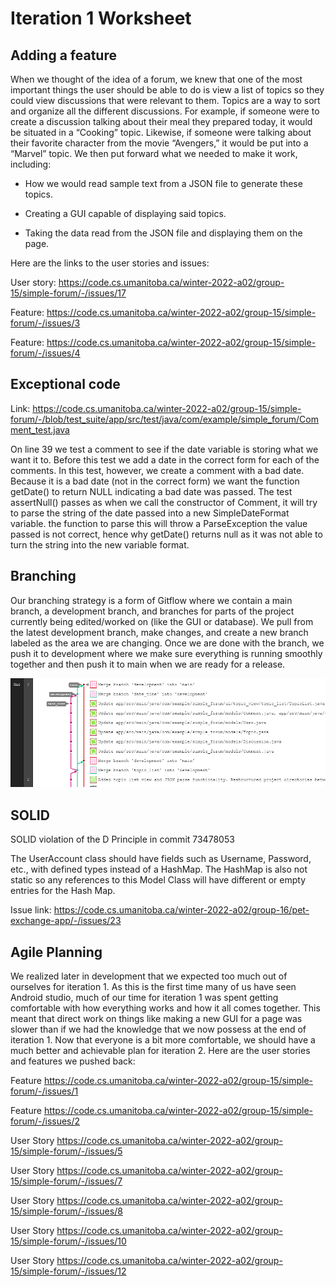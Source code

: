 Iteration 1 Worksheet
=====================

Adding a feature
-----------------

When we thought of the idea of a forum, we knew that one of the most important things the user should be able to do is view a list of topics so they could view discussions that were relevant to them. Topics are a way to sort and organize all the different discussions. For example, if someone were to create a discussion talking about their meal they prepared today, it would be situated in a “Cooking” topic. Likewise, if someone were talking about their favorite character from the movie “Avengers,” it would be put into a “Marvel” topic. We then put forward what we needed to make it work, including: 

- How we would read sample text from a JSON file to generate these topics.  

- Creating a GUI capable of displaying said topics. 

- Taking the data read from the JSON file and displaying them on the page. 

 

Here are the links to the user stories and issues: 

User story: https://code.cs.umanitoba.ca/winter-2022-a02/group-15/simple-forum/-/issues/17 

Feature: https://code.cs.umanitoba.ca/winter-2022-a02/group-15/simple-forum/-/issues/3 

Feature: https://code.cs.umanitoba.ca/winter-2022-a02/group-15/simple-forum/-/issues/4


Exceptional code
----------------

Link: https://code.cs.umanitoba.ca/winter-2022-a02/group-15/simple-forum/-/blob/test_suite/app/src/test/java/com/example/simple_forum/Comment_test.java

On line 39 we test a comment to see if the date variable is storing what we want it to. Before this test we add a date in the correct form for each of the comments. In this test, however, we create a comment with a bad date. Because it is a bad date (not in the correct form) we want the function getDate() to return NULL indicating a bad date was passed. The test assertNull() passes as when we call the constructor of Comment, it will try to parse the string of the date passed into a new SimpleDateFormat variable. the function to parse this will throw a ParseException the value passed is not correct, hence why getDate() returns null as it was not able to turn the string into the new variable format. 


Branching
----------

Our branching strategy is a form of Gitflow where we contain a main branch, a development branch, and branches for parts of the project currently being edited/worked on (like the GUI or database). We pull from the latest development branch, make changes, and create a new branch labeled as the area we are changing. Once we are done with the branch, we push it to development where we make sure everything is running smoothly together and then push it to main when we are ready for a release. 

![alt text](graph.png)



SOLID
-----

SOLID violation of the D Principle in commit 73478053  

The UserAccount class should have fields such as Username, Password, etc., with defined types instead of a HashMap. The HashMap is also not static so any references to this Model Class will have different or empty entries for the Hash Map. 

Issue link: https://code.cs.umanitoba.ca/winter-2022-a02/group-16/pet-exchange-app/-/issues/23 


Agile Planning
--------------

We realized later in development that we expected too much out of ourselves for iteration 1. As this is the first time many of us have seen Android studio, much of our time for iteration 1 was spent getting comfortable with how everything works and how it all comes together. This meant that direct work on things like making a new GUI for a page was slower than if we had the knowledge that we now possess at the end of iteration 1. Now that everyone is a bit more comfortable, we should have a much better and achievable plan for iteration 2. Here are the user stories and features we pushed back: 

Feature https://code.cs.umanitoba.ca/winter-2022-a02/group-15/simple-forum/-/issues/1 

Feature https://code.cs.umanitoba.ca/winter-2022-a02/group-15/simple-forum/-/issues/2 

User Story https://code.cs.umanitoba.ca/winter-2022-a02/group-15/simple-forum/-/issues/5 

User Story https://code.cs.umanitoba.ca/winter-2022-a02/group-15/simple-forum/-/issues/7 

User Story https://code.cs.umanitoba.ca/winter-2022-a02/group-15/simple-forum/-/issues/8 

User Story https://code.cs.umanitoba.ca/winter-2022-a02/group-15/simple-forum/-/issues/10 

User Story https://code.cs.umanitoba.ca/winter-2022-a02/group-15/simple-forum/-/issues/12 
